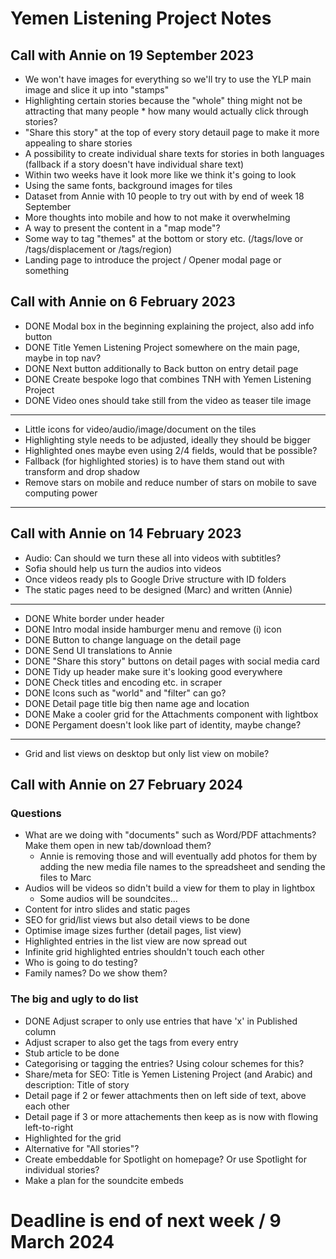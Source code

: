# Yemen Listening Project Notes
## Call with Annie on 19 September 2023

* We won't have images for everything so we'll try to use the YLP main image and slice it up into "stamps"
* Highlighting certain stories because the "whole" thing might not be attracting that many people * how many would actually click through stories?
* "Share this story" at the top of every story detauil page to make it more appealing to share stories
* A possibility to create individual share texts for stories in both languages (fallback if a story doesn't have individual share text)
* Within two weeks have it look more like we think it's going to look
* Using the same fonts, background images for tiles
* Dataset from Annie with 10 people to try out with by end of week 18 September
* More thoughts into mobile and how to not make it overwhelming
* A way to present the content in a "map mode"?
* Some way to tag "themes" at the bottom or story etc. (/tags/love or /tags/displacement or /tags/region)
* Landing page to introduce the project / Opener modal page or something

## Call with Annie on 6 February 2023

* DONE Modal box in the beginning explaining the project, also add info button
* DONE Title Yemen Listening Project somewhere on the main page, maybe in top nav?
* DONE Next button additionally to Back button on entry detail page
* DONE Create bespoke logo that combines TNH with Yemen Listening Project
* DONE Video ones should take still from the video as teaser tile image
---
* Little icons for video/audio/image/document on the tiles
* Highlighting style needs to be adjusted, ideally they should be bigger
* Highlighted ones maybe even using 2/4 fields, would that be possible?
* Fallback (for highlighted stories) is to have them stand out with transform and drop shadow
* Remove stars on mobile and reduce number of stars on mobile to save computing power
---

## Call with Annie on 14 February 2023

* Audio: Can should we turn these all into videos with subtitles?
* Sofia should help us turn the audios into videos
* Once videos ready pls to Google Drive structure with ID folders
* The static pages need to be designed (Marc) and written (Annie)
---
* DONE White border under header
* DONE Intro modal inside hamburger menu and remove (i) icon
* DONE Button to change language on the detail page
* DONE Send UI translations to Annie
* DONE "Share this story" buttons on detail pages with social media card
* DONE Tidy up header make sure it's looking good everywhere
* DONE Check titles and encoding etc. in scraper
* DONE Icons such as "world" and "filter" can go?
* DONE Detail page title big  then name age and location
* DONE Make a cooler grid for the Attachments component with lightbox
* DONE Pergament doesn't look like part of identity, maybe change?
---
* Grid and list views on desktop but only list view on mobile?




## Call with Annie on 27 February 2024

### Questions
* What are we doing with "documents" such as Word/PDF attachments? Make them open in new tab/download them?
  * Annie is removing those and will eventually add photos for them by adding the new media file names to the spreadsheet and sending the files to Marc
* Audios will be videos so didn't build a view for them to play in lightbox
  * Some audios will be soundcites...
* Content for intro slides and static pages
* SEO for grid/list views but also detail views to be done
* Optimise image sizes further (detail pages, list view)
* Highlighted entries in the list view are now spread out
* Infinite grid highlighted entries shouldn't touch each other
* Who is going to do testing?
* Family names? Do we show them?

### The big and ugly to do list
* DONE Adjust scraper to only use entries that have 'x' in Published column
* Adjust scraper to also get the tags from every entry
* Stub article to be done
* Categorising or tagging the entries? Using colour schemes for this?
* Share/meta for SEO: Title is Yemen Listening Project (and Arabic) and description: Title of story
* Detail page if 2 or fewer attachments then on left side of text, above each other
* Detail page if 3 or more attachements then keep as is now with flowing left-to-right
* Highlighted for the grid
* Alternative for "All stories"?
* Create embeddable for Spotlight on homepage? Or use Spotlight for individual stories?
* Make a plan for the soundcite embeds

# Deadline is end of next week / 9 March 2024